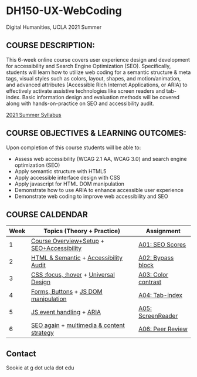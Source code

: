 # DH150-UX-WebCoding
Digital Humanities, UCLA 2021 Summer

## COURSE DESCRIPTION:
This 6-week online course covers user experience design and development for accessibility and Search Engine Optimization (SEO). Specifically, students will learn how to utilize web coding for a semantic structure & meta tags, visual styles such as colors, layout, shapes, and motion/animation, and advanced attributes (Accessible Rich Internet Applications, or ARIA) to effectively activate assistive technologies like screen readers and tab-index. Basic information design and evaluation methods will be covered along with hands-on-practice on SEO and accessibility audit.

[2021 Summer Syllabus](https://docs.google.com/document/d/1JSTr15pmWwhFxcuAWKqCIPlJJHsNe30j8cufvdjdLok/edit?usp=sharing) 

## COURSE OBJECTIVES & LEARNING OUTCOMES:
Upon completion of this course students will be able to:
- Assess web accessibility (WCAG 2.1 AA, WCAG 3.0) and search engine optimization (SEO)
- Apply semantic structure with HTML5
- Apply accessible interface design with CSS
- Apply javascript for HTML DOM manipulation
- Demonstrate how to use ARIA to enhance accessible user experience
- Demonstrate web coding to improve web accessibility and SEO

## COURSE CALDENDAR 

Week    |       Topics (Theory + Practice)   |   Assignment 
--------|----------------------------------------------|------------------------
1       | [Course Overview+Setup](https://github.com/UX-UI-Design-Lab/DH150-UX-WebCoding/wiki/Week01-01:-Overview) + [SEO+Accessibility](https://github.com/UX-UI-Design-Lab/DH150-UX-WebCoding/wiki/Week01-02:-impact-of-SEO-and-accessible-design) | [A01: SEO Scores](https://docs.google.com/document/d/12xYpFGkaV9QqvrypQXrVV4g6OH3akzhaHtGjXztzKmg/edit?usp=sharing)
2       | [HTML & Semantic](#) + [Accessibility Audit](#) | [A02: Bypass block](#)
3       | [CSS :focus, :hover](#) + [Universal Design](#) | [A03: Color contrast](#)
4       | [Forms, Buttons](#) + [JS DOM manipulation](#) | [A04: Tab-index](#) 
5       | [JS event handling](#) + [ARIA](#) | [A05: ScreenReader](#)
6       | [SEO again](#) + [multimedia & content strategy](#)  | [A06: Peer Review](#) 


## Contact
Sookie at g dot ucla dot edu
